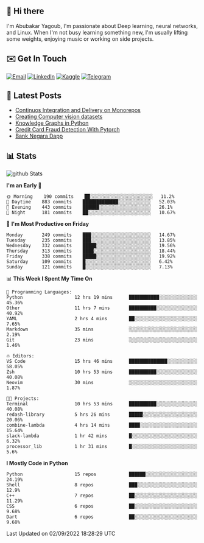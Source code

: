 ## 👋 Hi there

I'm Abubakar Yagoub, I'm passionate about Deep learning, neural networks, and
Linux. When I'm not busy learning something new, I'm usually lifting some
weights, enjoying music or working on side projects.

## ✉️ Get In Touch

[![Email](https://img.shields.io/badge/Email-f1f1f1?style=for-the-badge&logo=gmail&logoColor=0f111a)](mailto:git@blacksuan19.dev)
[![LinkedIn](https://img.shields.io/badge/LinkedIn-0077B5?style=for-the-badge&logo=linkedin&logoColor=white)](https://www.linkedin.com/in/blacksuan19/)
[![Kaggle](https://img.shields.io/badge/Kaggle-5acfff?style=for-the-badge&logo=kaggle&logoColor=white)](http://kaggle.com/abubakaryagob/)
[![Telegram](https://img.shields.io/badge/Telegram-2CA5E0?style=for-the-badge&logo=telegram&logoColor=white)](https://t.me/blacksuan19)

## 📩 Latest Posts

<!-- BLOG-POST-LIST:START -->
- [Continuos Integration and Delivery on Monorepos](http://blacksuan19.dev/blog/github-actions-monorepos/)
- [Creating Computer vision datasets](http://blacksuan19.dev/blog/creating-datasets/)
- [Knowledge Graphs in Python](http://blacksuan19.dev/projects/Knowledge_Graphs/)
- [Credit Card Fraud Detection With Pytorch](http://blacksuan19.dev/projects/credit-card-fraud-detection-with-pytorch/)
- [Bank Negara Dapp](http://blacksuan19.dev/projects/bank-negara/)
<!-- BLOG-POST-LIST:END -->

## 📊 Stats

![github Stats](https://github-readme-stats.vercel.app/api?username=blacksuan19&theme=github_dark&show_icons=true&count_private=true&custom_title=Github%20Stats&hide_border=true)

<!--START_SECTION:waka-->
**I'm an Early 🐤** 

```text
🌞 Morning    190 commits    ██░░░░░░░░░░░░░░░░░░░░░░░   11.2% 
🌆 Daytime    883 commits    █████████████░░░░░░░░░░░░   52.03% 
🌃 Evening    443 commits    ██████░░░░░░░░░░░░░░░░░░░   26.1% 
🌙 Night      181 commits    ██░░░░░░░░░░░░░░░░░░░░░░░   10.67%

```
📅 **I'm Most Productive on Friday** 

```text
Monday       249 commits    ███░░░░░░░░░░░░░░░░░░░░░░   14.67% 
Tuesday      235 commits    ███░░░░░░░░░░░░░░░░░░░░░░   13.85% 
Wednesday    332 commits    █████░░░░░░░░░░░░░░░░░░░░   19.56% 
Thursday     313 commits    ████░░░░░░░░░░░░░░░░░░░░░   18.44% 
Friday       338 commits    █████░░░░░░░░░░░░░░░░░░░░   19.92% 
Saturday     109 commits    █░░░░░░░░░░░░░░░░░░░░░░░░   6.42% 
Sunday       121 commits    █░░░░░░░░░░░░░░░░░░░░░░░░   7.13%

```


📊 **This Week I Spent My Time On** 

```text
💬 Programming Languages: 
Python                   12 hrs 19 mins      ███████████░░░░░░░░░░░░░░   45.36% 
Other                    11 hrs 7 mins       ██████████░░░░░░░░░░░░░░░   40.92% 
YAML                     2 hrs 4 mins        ██░░░░░░░░░░░░░░░░░░░░░░░   7.65% 
Markdown                 35 mins             ░░░░░░░░░░░░░░░░░░░░░░░░░   2.19% 
Git                      23 mins             ░░░░░░░░░░░░░░░░░░░░░░░░░   1.46%

🔥 Editors: 
VS Code                  15 hrs 46 mins      ██████████████░░░░░░░░░░░   58.05% 
Zsh                      10 hrs 53 mins      ██████████░░░░░░░░░░░░░░░   40.08% 
Neovim                   30 mins             ░░░░░░░░░░░░░░░░░░░░░░░░░   1.87%

🐱‍💻 Projects: 
Terminal                 10 hrs 53 mins      ██████████░░░░░░░░░░░░░░░   40.08% 
redash-library           5 hrs 26 mins       █████░░░░░░░░░░░░░░░░░░░░   20.06% 
combine-lambda           4 hrs 14 mins       ████░░░░░░░░░░░░░░░░░░░░░   15.64% 
slack-lambda             1 hr 42 mins        █░░░░░░░░░░░░░░░░░░░░░░░░   6.32% 
processor_lib            1 hr 31 mins        █░░░░░░░░░░░░░░░░░░░░░░░░   5.6%

```

**I Mostly Code in Python** 

```text
Python                   15 repos            ██████░░░░░░░░░░░░░░░░░░░   24.19% 
Shell                    8 repos             ███░░░░░░░░░░░░░░░░░░░░░░   12.9% 
C++                      7 repos             ██░░░░░░░░░░░░░░░░░░░░░░░   11.29% 
CSS                      6 repos             ██░░░░░░░░░░░░░░░░░░░░░░░   9.68% 
Dart                     6 repos             ██░░░░░░░░░░░░░░░░░░░░░░░   9.68%

```



 Last Updated on 02/09/2022 18:28:29 UTC
<!--END_SECTION:waka-->
